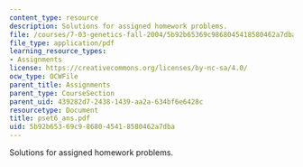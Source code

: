 ```yaml
---
content_type: resource
description: Solutions for assigned homework problems.
file: /courses/7-03-genetics-fall-2004/5b92b65369c9868045418580462a7dba_pset6_ans.pdf
file_type: application/pdf
learning_resource_types:
- Assignments
license: https://creativecommons.org/licenses/by-nc-sa/4.0/
ocw_type: OCWFile
parent_title: Assignments
parent_type: CourseSection
parent_uid: 439282d7-2438-1439-aa2a-634bf6e6428c
resourcetype: Document
title: pset6_ans.pdf
uid: 5b92b653-69c9-8680-4541-8580462a7dba
---
```

Solutions for assigned homework problems.